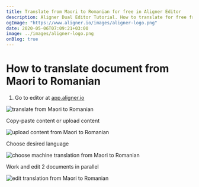 ```yaml
---
title: Translate from Maori to Romanian for free in Aligner Editor
description: Aligner Dual Editor Tutorial. How to translate for free from Maori to Romanian. Aligner is multilingual document management platform. 
ogImage: "https://www.aligner.io/images/aligner-logo.png"
date: 2020-05-06T07:09:21+03:00
image: ../images/aligner-logo.png
onBlog: true
---
```


# How to translate document from Maori to Romanian

1. Go to editor at [app.aligner.io](https://app.aligner.io "Aligner App web page")

![translate from Maori to Romanian](../aligner-blank-editor.png "translate from Maori to Romanian")

Copy-paste content or upload content

![upload content from Maori to Romanian](../aligner-uploaded-document.png "upload content from Maori to Romanian")

Choose desired language

![choose machine translation from Maori to Romanian](../aligner-language-dropdown.png "choose machine translation from Maori to Romanian")

Work and edit 2 documents in parallel

![edit translation from Maori to Romanian](../aligner-double-sitded-editor.png "edit translation from Maori to Romanian")

